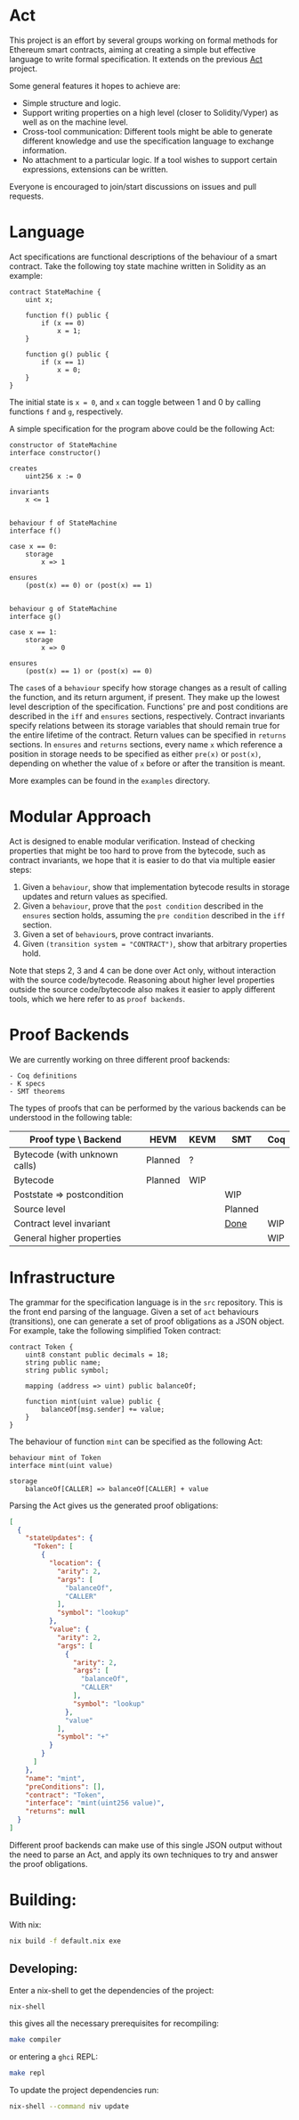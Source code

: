 Act
===

This project is an effort by several groups working on formal methods for
Ethereum smart contracts, aiming at creating a simple but effective language
to write formal specification.
It extends on the previous
[Act](https://github.com/dapphub/klab/blob/master/acts.md) project.

Some general features it hopes to achieve are:
- Simple structure and logic.
- Support writing properties on a high level (closer to Solidity/Vyper) as
  well as on the machine level.
- Cross-tool communication: Different tools might be able to generate
  different knowledge and use the specification language to exchange
  information.
- No attachment to a particular logic. If a tool wishes to support certain
  expressions, extensions can be written.

Everyone is encouraged to join/start discussions on issues and pull requests.


Language
========

Act specifications are functional descriptions of the behaviour of a smart
contract.  Take the following toy state machine written in Solidity as an
example:

```solidity
contract StateMachine {
    uint x;

    function f() public {
        if (x == 0)
            x = 1;
    }

    function g() public {
        if (x == 1)
            x = 0;
    }
}
```

The initial state is `x = 0`, and `x` can toggle between 1 and 0 by calling
functions `f` and `g`, respectively.

A simple specification for the program above could be the following Act:

```act
constructor of StateMachine
interface constructor()

creates
	uint256 x := 0

invariants
	x <= 1


behaviour f of StateMachine
interface f()

case x == 0:
	storage
		x => 1

ensures
	(post(x) == 0) or (post(x) == 1)


behaviour g of StateMachine
interface g()

case x == 1:
	storage
		x => 0

ensures
	(post(x) == 1) or (post(x) == 0)
```

The `case`s of a `behaviour` specify how storage changes as a result of calling
the function, and its return argument, if present. They make up the lowest
level description of the specification. Functions' pre and post conditions are
described in the `iff` and `ensures` sections, respectively. Contract
invariants specify relations between its storage variables that should remain
true for the entire lifetime of the contract. Return values can be specified
in `returns` sections. In `ensures` and `returns` sections, every name `x` which
reference a position in storage needs to be specified as either `pre(x)` or
`post(x)`, depending on whether the value of `x` before or after the transition
is meant.

More examples can be found in the `examples` directory.


Modular Approach
================

Act is designed to enable modular verification. Instead of checking
properties that might be too hard to prove from the bytecode, such as
contract invariants, we hope that it is easier to do that via multiple easier
steps:

1. Given a `behaviour`, show that implementation bytecode results in storage
   updates and return values as specified.
2. Given a `behaviour`, prove that the `post condition` described in the
   `ensures` section holds, assuming the `pre condition` described in the `iff`
   section.
3. Given a set of `behaviour`s, prove contract invariants.
4. Given `(transition system = "CONTRACT")`, show that arbitrary properties
   hold.

Note that steps 2, 3 and 4 can be done over Act only, without interaction with
the source code/bytecode. Reasoning about higher level properties outside the
source code/bytecode also makes it easier to apply different tools, which we
here refer to as `proof backends`.


Proof Backends
==============

We are currently working on three different proof backends:

	- Coq definitions
	- K specs
	- SMT theorems


The types of proofs that can be performed by the various backends can be understood in the following table:


| Proof type \ Backend          | HEVM    | KEVM | SMT                   | Coq     |
| ----------------------------- | ------- | ---- | --------------------- | ------- |
| Bytecode (with unknown calls) | Planned | ?    |                       |         |
| Bytecode                      | Planned | WIP  |                       |         |
| Poststate => postcondition    |         |      | WIP                   |         |
| Source level                  |         |      | Planned               |         |
| Contract level invariant      |         |      | [Done](./docs/smt.md) | WIP     |
| General higher properties     |         |      |                       | WIP     |


Infrastructure
==============

The grammar for the specification language is in the `src` repository. This
is the front end parsing of the language. Given a set of `act` behaviours
(transitions), one can generate a set of proof obligations as a JSON object.
For example, take the following simplified Token contract:

```solidity
contract Token {
	uint8 constant public decimals = 18;
	string public name;
	string public symbol;

	mapping (address => uint) public balanceOf;

	function mint(uint value) public {
		balanceOf[msg.sender] += value;
	}
}
```

The behaviour of function `mint` can be specified as the following Act:

```act
behaviour mint of Token
interface mint(uint value)

storage
	balanceOf[CALLER] => balanceOf[CALLER] + value
```

Parsing the Act gives us the generated proof obligations:

```JSON
[
  {
    "stateUpdates": {
      "Token": [
        {
          "location": {
            "arity": 2,
            "args": [
              "balanceOf",
              "CALLER"
            ],
            "symbol": "lookup"
          },
          "value": {
            "arity": 2,
            "args": [
              {
                "arity": 2,
                "args": [
                  "balanceOf",
                  "CALLER"
                ],
                "symbol": "lookup"
              },
              "value"
            ],
            "symbol": "+"
          }
        }
      ]
    },
    "name": "mint",
    "preConditions": [],
    "contract": "Token",
    "interface": "mint(uint256 value)",
    "returns": null
  }
]
```

Different proof backends can make use of this single JSON output without the
need to parse an Act, and apply its own techniques to try and answer the
proof obligations.


Building:
=========

With nix:

```sh
nix build -f default.nix exe
```

Developing:
-----------

Enter a nix-shell to get the dependencies of the project:
```sh
nix-shell
```
this gives all the necessary prerequisites for recompiling:
```sh
make compiler
```
or entering a `ghci` REPL:
```sh
make repl
```

To update the project dependencies run:
```sh
nix-shell --command niv update
```
